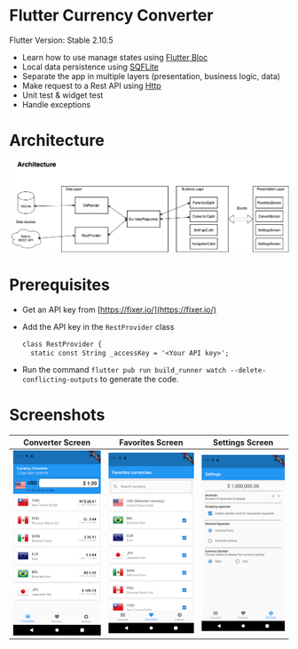 # Flutter Currency Converter

Flutter Version: Stable 2.10.5

- Learn how to use manage states using [Flutter Bloc](https://pub.dev/packages/flutter_bloc)
- Local data persistence using [SQFLite](https://pub.dev/packages/sqflite)
- Separate the app in multiple layers (presentation, business logic, data)
- Make request to a Rest API using [Http](https://pub.dev/packages/http)
- Unit test & widget test
- Handle exceptions

# Architecture


![Image 1](screenshots/Architecture.png)

# Prerequisites

- Get an API key from [https://fixer.io/](https://fixer.io/)
- Add the API key in the `RestProvider` class

  ````
  class RestProvider {
    static const String _accessKey = '<Your API key>';
  ````

- Run the command `flutter pub run build_runner watch --delete-conflicting-outputs` to generate the code.

# Screenshots

| Converter Screen                      | Favorites Screen                      | Settings Screen                       |
|---------------------------------------|---------------------------------------|---------------------------------------|
| ![Image 1](screenshots/Image%201.png) | ![Image 2](screenshots/Image%202.png) | ![Image 3](screenshots/Image%203.png) |

